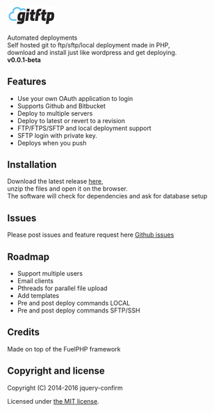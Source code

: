 ## ![Gitftp](assets/img/logo-sm-2-name.png)

Automated deployments  
Self hosted git to ftp/sftp/local deployment made in PHP,  
download and install just like wordpress and get deploying.  
**v0.0.1-beta**


## Features

* Use your own OAuth application to login
* Supports Github and Bitbucket 
* Deploy to multiple servers
* Deploy to latest or revert to a revision
* FTP/FTPS/SFTP and local deployment support
* SFTP login with private key.
* Deploys when you push

## Installation

Download the latest release [here](https://github.com/gitftp/gitftp/releases),  
unzip the files and open it on the browser.  
The software will check for dependencies and ask for database setup

## Issues

Please post issues and feature request here [Github issues](https://github.com/gitftp/gitftp/issues)

## Roadmap
* Support multiple users
* Email clients
* Pthreads for parallel file upload
* Add templates
* Pre and post deploy commands LOCAL
* Pre and post deploy commands SFTP/SSH

## Credits
Made on top of the FuelPHP framework

## Copyright and license

Copyright (C) 2014-2016 jquery-confirm

Licensed under [the MIT license](LICENSE).